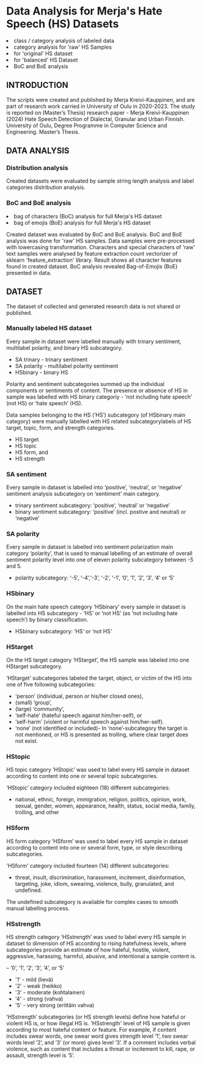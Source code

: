 # Data Analysis for Merja's Hate Speech (HS) Datasets

<li> class / category analysis of labeled data
<li> category analysis for 'raw' HS Samples
<li> for 'original' HS dataset
<li> for 'balanced' HS Dataset
<li> BoC and BoE analysis


## INTRODUCTION 

The scripts were created and published by Merja Kreivi-Kauppinen, and are part of research work carried in University of Oulu in 2020-2023. The study is reported on (Master’s Thesis) research paper - Merja Kreivi-Kauppinen (2024) Hate Speech Detection of Dialectal, Granular and Urban Finnish. University of Oulu, Degree Programme in Computer Science and Engineering. Master’s Thesis.


## DATA ANALYSIS

### Distribution analysis

Created datasets were evaluated by sample string length analysis and label categories distribution analysis.

### BoC and BoE analysis
<li> bag of characters (BoC) analysis for full Merja's HS dataset
<li> bag of emojis (BoE) analysis for full Merja's HS dataset

Created dataset was evaluated by BoC and BoE analysis. BoC and BoE analysis was done for 'raw' HS samples.
Data samples were pre-processed with lowercasing transformation. Characters and special characters of ‘raw’ text samples were analysed by feature extraction count vectorizer of sklearn 'feature_extraction' library. Result shows all character features found in created dataset. BoC analysis revealed Bag-of-Emojis (BoE) presented in data. 


## DATASET

The dataset of collected and generated research data is not shared or published.


### Manually labeled HS dataset

Every sample in dataset were labelled manually with trinary sentiment, multilabel polarity, and binary HS subcategory. 

- SA trinary - trinary sentiment
- SA polarity - multilabel polarity sentiment
- HSbinary - binary HS

Polarity and sentiment subcategories summed up the individual components or sentiments of content. The presence or absence of HS in sample was labelled with HS binary categoriy - ‘not including hate speech’ (not HS) or ‘hate speech’ (HS). 

Data samples belonging to the HS (‘HS’) subcategory (of HSbinary main category) were manually labelled with HS related subcategorylabels of HS target, topic, form, and strength categories.

- HS target
- HS topic
- HS form, and 
- HS strength


### SA sentiment

Every sample in dataset is labelled into ‘positive’, ‘neutral’, or ‘negative’ sentiment analysis subcategory on ‘sentiment’ main category.

- trinary sentiment subcategory: ‘positive’, ‘neutral’ or ‘negative’
- binary sentiment subcategory: ‘positive’ (incl. postive and neutral) or ‘negative’


### SA polarity

Every sample in dataset is labelled into sentiment polarization main category ‘polarity’, that is used to manual labelling of an estimate of overall sentiment polarity level into one of eleven polarity subcategory between -5 and 5.

- polarity subcategory: ‘-5’, ‘-4’,‘-3’, ‘-2’, ‘-1’, ‘0’, ‘1’, ‘2’, ‘3’, ‘4’ or ‘5’


### HSbinary

On the main hate speech category ‘HSbinary’ every sample in dataset is labelled into HS subcategory - ‘HS’ or ‘not HS’ (as ‘not including hate speech’) by binary classification.

- HSbinary subcategory: ‘HS’ or ‘not HS’


### HStarget

On the HS target category ‘HStarget’, the HS sample was labeled into one HStarget subcategory.

‘HStarget’ subcategories labeled the target, object, or victim of the HS into one of five following subcategories:

- ‘person’ (individual, person or his/her closed ones), 
- (small) ‘group’, 
- (large) ‘community’,  
- ‘self-hate’ (hateful speech against him/her-self), or 
- ‘self-harm’ (violent or harmful speech against him/her-self). 
- ‘none’ (not identified or included)- In ‘none’-subcategory the target is not mentioned, or HS is presented as trolling, where clear target does not exist.


### HStopic

HS topic category ‘HStopic’ was used to label every HS sample in dataset according to content into one or several topic subcategories.

‘HStopic’ category included eighteen (18) different subcategories:
- national, ethnic, foreign, immigration, religion, politics, opinion, work, sexual, gender, women, appearance, health, status, social media, family, trolling, and other


### HSform

HS form category ‘HSform’ was used to label every HS sample in dataset according to content into one or several form, type, or style describing subcategories. 

'HSform' category included fourteen (14) different subcategories:
- threat, insult, discrimination, harassment, incitement, disinformation, targeting, joke, idiom, swearing, violence, bully, granulated, and undefined. 

The undefined subcategory is available for complex cases to smooth manual labelling process.


### HSstrength

HS strength category ‘HSstrength’ was used to label every HS sample in dataset to dimension of HS according to rising hatefulness levels,  where subcategories provide an estimate of how hateful, hostile, violent, aggressive, harassing, harmful, abusive, and intentional a sample content is. 

– ‘0’, ‘1’, ‘2’, ‘3’, ‘4’, or ‘5’

- '1' - mild (lievä)
- '2' - weak (heikko)
- '3' - moderate (kohtalainen)
- '4' - strong (vahva)
- '5' - very strong	(erittäin vahva)

‘HSstrength’ subcategories (or HS strength levels) define how hateful or violent HS is, or how illegal HS is. 'HSstrength' level of HS sample is given according to most hateful content or feature. For example, if content includes swear words, one swear word gives strength level ‘1’, two swear words level ‘2’, and ‘3’ (or more) gives level ‘3’. If a comment includes verbal violence, such as content that includes a threat or incitement to kill, rape, or assault, strength level is ‘5’. 
